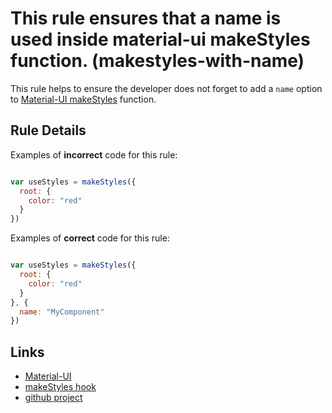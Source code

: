 # This rule ensures that a name is used inside material-ui makeStyles function. (makestyles-with-name)

This rule helps to ensure the developer does not forget to add a `name` option to [Material-UI makeStyles][makeStyles] function. 

## Rule Details

Examples of **incorrect** code for this rule:

```js

var useStyles = makeStyles({
  root: {
    color: "red"
  }
})

```

Examples of **correct** code for this rule:

```js

var useStyles = makeStyles({
  root: {
    color: "red"
  }
}, {
  name: "MyComponent"
})

```

## Links

- [Material-UI]
- [makeStyles hook][makeStyles]
- [github project][github]


[Material-UI]: https://material-ui.com/
[makeStyles]: https://material-ui.com/styles/api/#makestyles-styles-options-hook
[github]: https://github.com/madflanderz/eslint-plugin-makestyles
